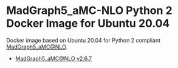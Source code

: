 # MadGraph5_aMC-NLO Python 2 Docker Image for Ubuntu 20.04

Docker image based on Ubuntu 20.04 for Python 2 compliant [MadGraph5_aMC@NLO](https://launchpad.net/mg5amcnlo). 

* [MadGraph5_aMC@NLO v2.6.7](mg5_2_6_7_ubuntu_v20_04.def)
